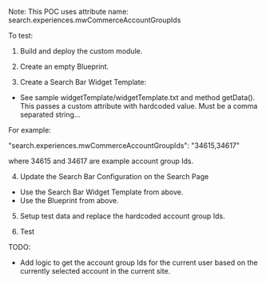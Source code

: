 Note: This POC uses attribute name: search.experiences.mwCommerceAccountGroupIds

To test:

1. Build and deploy the custom module.

2. Create an empty Blueprint.

3. Create a Search Bar Widget Template:

- See sample widgetTemplate/widgetTemplate.txt and method getData(). This passes a custom attribute with hardcoded value. Must be a comma separated string...

For example:

"search.experiences.mwCommerceAccountGroupIds": "34615,34617"

where 34615 and 34617 are example account group Ids.

4. Update the Search Bar Configuration on the Search Page
- Use the Search Bar Widget Template from above.
- Use the Blueprint from above.

5. Setup test data and replace the hardcoded account group Ids.

6. Test

TODO:
- Add logic to get the account group Ids for the current user based on the currently selected account in the current site.